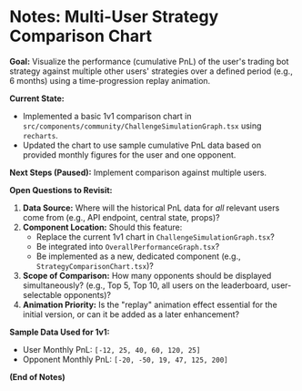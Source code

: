 # Notes: Multi-User Strategy Comparison Chart

**Goal:** Visualize the performance (cumulative PnL) of the user's trading bot strategy against multiple other users' strategies over a defined period (e.g., 6 months) using a time-progression replay animation.

**Current State:**
*   Implemented a basic 1v1 comparison chart in `src/components/community/ChallengeSimulationGraph.tsx` using `recharts`.
*   Updated the chart to use sample cumulative PnL data based on provided monthly figures for the user and one opponent.

**Next Steps (Paused):** Implement comparison against multiple users.

**Open Questions to Revisit:**
1.  **Data Source:** Where will the historical PnL data for *all* relevant users come from (e.g., API endpoint, central state, props)?
2.  **Component Location:** Should this feature:
    *   Replace the current 1v1 chart in `ChallengeSimulationGraph.tsx`?
    *   Be integrated into `OverallPerformanceGraph.tsx`?
    *   Be implemented as a new, dedicated component (e.g., `StrategyComparisonChart.tsx`)?
3.  **Scope of Comparison:** How many opponents should be displayed simultaneously? (e.g., Top 5, Top 10, all users on the leaderboard, user-selectable opponents)?
4.  **Animation Priority:** Is the "replay" animation effect essential for the initial version, or can it be added as a later enhancement?

**Sample Data Used for 1v1:**
*   User Monthly PnL: `[-12, 25, 40, 60, 120, 25]`
*   Opponent Monthly PnL: `[-20, -50, 19, 47, 125, 200]`

**(End of Notes)**